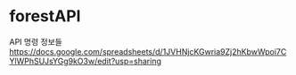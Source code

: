 # forestAPI

API 명령 정보들
https://docs.google.com/spreadsheets/d/1JVHNjcKGwria9Zj2hKbwWpoi7CYlWPhSUJsYGg9kO3w/edit?usp=sharing

